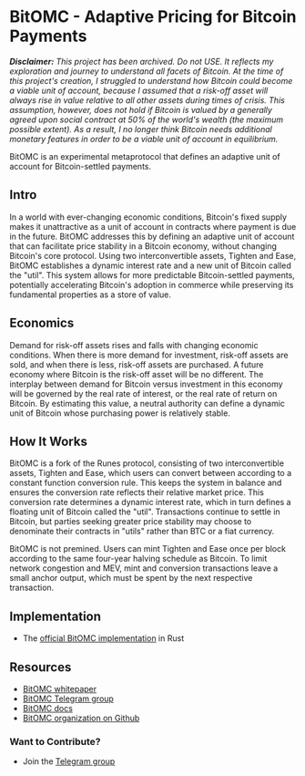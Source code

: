 # BitOMC - Adaptive Pricing for Bitcoin Payments

_**Disclaimer:** This project has been archived. Do not USE. It reflects my exploration and journey to understand all facets of Bitcoin. At the time of this project's creation, I struggled to understand how Bitcoin could become a viable unit of account, because I assumed that a risk-off asset will always rise in value relative to all other assets during times of crisis. This assumption, however, does not hold if Bitcoin is valued by a generally agreed upon social contract at 50% of the world's wealth (the maximum possible extent). As a result, I no longer think Bitcoin needs additional monetary features in order to be a viable unit of account in equilibrium._

BitOMC is an experimental metaprotocol that defines an adaptive unit of account for Bitcoin-settled payments.

## Intro
In a world with ever-changing economic conditions, Bitcoin's fixed supply makes it unattractive as a unit of account in contracts where payment is due in the future. BitOMC addresses this by defining an adaptive unit of account that can facilitate price stability in a Bitcoin economy, without changing Bitcoin's core protocol. Using two interconvertible assets, Tighten and Ease, BitOMC establishes a dynamic interest rate and a new unit of Bitcoin called the "util". This system allows for more predictable Bitcoin-settled payments, potentially accelerating Bitcoin's adoption in commerce while preserving its fundamental properties as a store of value.

## Economics
Demand for risk-off assets rises and falls with changing economic conditions. When there is more demand for investment, risk-off assets are sold, and when there is less, risk-off assets are purchased. A future economy where Bitcoin is the risk-off asset will be no different. The interplay between demand for Bitcoin versus investment in this economy will be governed by the real rate of interest, or the real rate of return on Bitcoin. By estimating this value, a neutral authority can define a dynamic unit of Bitcoin whose purchasing power is relatively stable.

## How It Works
BitOMC is a fork of the Runes protocol, consisting of two interconvertible assets, Tighten and Ease, which users can convert between according to a constant function conversion rule. This keeps the system in balance and ensures the conversion rate reflects their relative market price. This conversion rate determines a dynamic interest rate, which in turn defines a floating unit of Bitcoin called the "util". Transactions continue to settle in Bitcoin, but parties seeking greater price stability may choose to denominate their contracts in "utils" rather than BTC or a fiat currency.

BitOMC is not premined. Users can mint Tighten and Ease once per block according to the same four-year halving schedule as Bitcoin. To limit network congestion and MEV, mint and conversion transactions leave a small anchor output, which must be spent by the next respective transaction.

## Implementation
- The [official BitOMC implementation](https://github.com/BitOMC/BitOMC) in Rust

## Resources
- [BitOMC whitepaper](bitomc.pdf)
- [BitOMC Telegram group](https://t.me/bitOMC_chat)
- [BitOMC docs](https://github.com/BitOMC/BitOMC/blob/master/docs/src/SUMMARY.md)
- [BitOMC organization on Github](https://github.com/BitOMC)

### Want to Contribute?
- Join the [Telegram group](https://t.me/bitOMC_chat)
